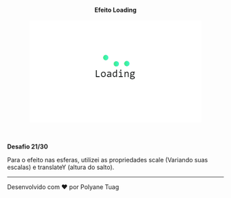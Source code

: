 <p align="center"><strong> Efeito Loading</strong><br><br>
 <img width= '400' src="../.github/gifts/Dia21.gif">
</p><br>

 <p><strong>Desafio 21/30</strong></p>
 
 Para o efeito nas esferas, utilizei as propriedades scale (Variando suas escalas) e translateY (altura do salto).
 
 
 ---
Desenvolvido com ❤ por Polyane Tuag